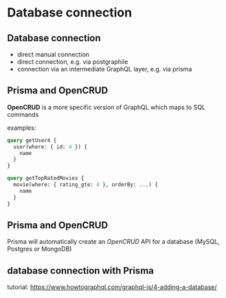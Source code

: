 # Database connection

## Database connection

- direct manual connection
- direct connection, e.g. via postgraphile
- connection via an intermediate GraphQL layer, e.g. via prisma

## Prisma and OpenCRUD

**OpenCRUD** is a more specific version of GraphQL which maps to SQL commands

examples:

```graphql
query getUser4 {
  user(where: { id: 4 }) {
    name
  }
}
```

```graphql
query getTopRatedMovies {
  movie(where: { rating_gte: 4 }, orderBy: ...) {
    name
  }
}
```

## Prisma and OpenCRUD

Prisma will automatically create an _OpenCRUD_ API for a database (MySQL, Postgres or MongoDB)

## database connection with Prisma

tutorial: https://www.howtographql.com/graphql-js/4-adding-a-database/
